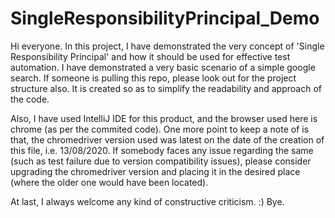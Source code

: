 # SingleResponsibilityPrincipal_Demo

Hi everyone.
In this project, I have demonstrated the very concept of 'Single Responsibility Principal' and how it should be used for effective test automation.
I have demonstrated a very basic scenario of a simple google search. If someone is pulling this repo, please look out for the project structure also. It is created so as to simplify
the readability and approach of the code.

Also, I have used IntelliJ IDE for this product, and the browser used here is chrome (as per the commited code).
One more point to keep a note of is that, the chromedriver version used was latest on the date of the creation of this file, i.e. 13/08/2020. If somebody faces any issue regarding
the same (such as test failure due to version compatibility issues), please consider upgrading the chromedriver version and placing it in the desired place (where the older one
would have been located).

At last, I always welcome any kind of constructive criticism. :)
Bye.
